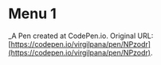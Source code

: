 # Menu 1
 _A Pen created at CodePen.io. Original URL: [https://codepen.io/virgilpana/pen/NPzodr](https://codepen.io/virgilpana/pen/NPzodr).

 